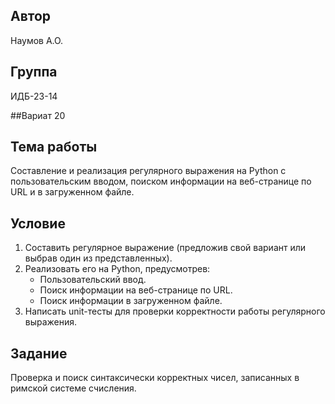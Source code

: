 
## Автор
Наумов А.О.

## Группа
ИДБ-23-14

##Вариат 20

## Тема работы
Составление и реализация регулярного выражения на Python с пользовательским вводом, поиском информации на веб-странице по URL и в загруженном файле.

## Условие
1. Составить регулярное выражение (предложив свой вариант или выбрав один из представленных).
2. Реализовать его на Python, предусмотрев:
   - Пользовательский ввод.
   - Поиск информации на веб-странице по URL.
   - Поиск информации в загруженном файле.
3. Написать unit-тесты для проверки корректности работы регулярного выражения.

## Задание
Проверка и поиск синтаксически корректных чисел, записанных в римской системе счисления.

